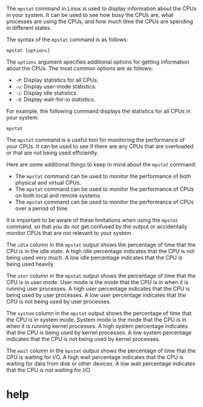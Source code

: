 # 

The `mpstat` command in Linux is used to display information about the CPUs in your system. It can be used to see how busy the CPUs are, what processes are using the CPUs, and how much time the CPUs are spending in different states.

The syntax of the `mpstat` command is as follows:

```
mpstat [options]
```

The `options` argument specifies additional options for getting information about the CPUs. The most common options are as follows:

* `-P`: Display statistics for all CPUs.
* `-u`: Display user-mode statistics.
* `-i`: Display idle statistics.
* `-d`: Display wait-for-io statistics.

For example, the following command displays the statistics for all CPUs in your system:

```
mpstat
```

The `mpstat` command is a useful tool for monitoring the performance of your CPUs. It can be used to see if there are any CPUs that are overloaded or that are not being used efficiently.

Here are some additional things to keep in mind about the `mpstat` command:

* The `mpstat` command can be used to monitor the performance of both physical and virtual CPUs.
* The `mpstat` command can be used to monitor the performance of CPUs on both local and remote systems.
* The `mpstat` command can be used to monitor the performance of CPUs over a period of time.

It is important to be aware of these limitations when using the `mpstat` command, so that you do not get confused by the output or accidentally monitor CPUs that are not relevant to your system.

The `idle` column in the `mpstat` output shows the percentage of time that the CPU is in the idle state. A high idle percentage indicates that the CPU is not being used very much. A low idle percentage indicates that the CPU is being used heavily.

The `user` column in the `mpstat` output shows the percentage of time that the CPU is in user mode. User mode is the mode that the CPU is in when it is running user processes. A high user percentage indicates that the CPU is being used by user processes. A low user percentage indicates that the CPU is not being used by user processes.

The `system` column in the `mpstat` output shows the percentage of time that the CPU is in system mode. System mode is the mode that the CPU is in when it is running kernel processes. A high system percentage indicates that the CPU is being used by kernel processes. A low system percentage indicates that the CPU is not being used by kernel processes.

The `wait` column in the `mpstat` output shows the percentage of time that the CPU is waiting for I/O. A high wait percentage indicates that the CPU is waiting for data from disk or other devices. A low wait percentage indicates that the CPU is not waiting for I/O.




# help 

```

```
